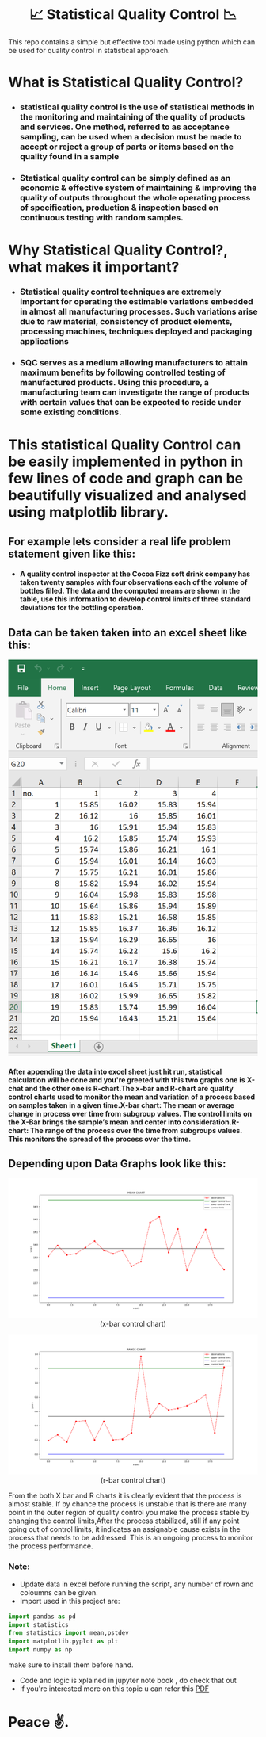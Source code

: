 <h1 align="center">📈 Statistical Quality Control 📉</h1>

This repo contains a simple but effective tool made using python which can be used for quality control in statistical approach.

# What is Statistical Quality Control?
- ### statistical quality control is the use of statistical methods in the monitoring and maintaining of the quality of products and services. One method, referred to as acceptance sampling, can be used when a decision must be made to accept or reject a group of parts or items based on the quality found in a sample
- ### Statistical quality control can be simply defined as an economic & effective system of maintaining & improving the quality of outputs throughout the whole operating process of specification, production & inspection based on continuous testing with random samples.

# Why Statistical Quality Control?, what makes it important?
- ### Statistical quality control techniques are extremely important for operating the estimable variations embedded in almost all manufacturing processes. Such variations arise due to raw material, consistency of product elements, processing machines, techniques deployed and packaging applications
- ### SQC serves as a medium allowing manufacturers to attain maximum benefits by following controlled testing of manufactured products. Using this procedure, a manufacturing team can investigate the range of products with certain values that can be expected to reside under some existing conditions.

# This statistical Quality Control can be easily implemented in python in few lines of code and graph can be beautifully visualized and analysed using matplotlib library.

## For example lets consider a real life problem statement given like this:
- #### A quality control inspector at the Cocoa Fizz soft drink company has taken twenty samples with four observations each of the volume of bottles filled. The data and the computed means are shown in the table, use this information to develop control limits of three standard deviations for the bottling operation.
## Data can be taken taken into an excel sheet like this:
<p align='center'><img src='preview/sample_data.png' height=800></p>

#### After appending the data into excel sheet just hit run, statistical calculation will be done and you're greeted with this two graphs one is X-chat and the other one is R-chart.The x-bar and R-chart are quality control charts used to monitor the mean and variation of a process based on samples taken in a given time.X-bar chart: The mean or average change in process over time from subgroup values. The control limits on the X-Bar brings the sample’s mean and center into consideration.R-chart: The range of the process over the time from subgroups values. This monitors the spread of the process over the time.

## Depending upon Data Graphs look like this:
<p align='center'><img src='preview/x_chart_sample.png'>(x-bar control chart)</p>
<p align='center'><img src='preview/r_chart_sample.png'>(r-bar control chart)</p>

From the both X bar and R charts it is clearly evident that the process is almost stable. If by chance the process is unstable that is there are many point in the outer region of quality control you make the process stable by changing the control limits,After the process stabilized, still if any point going out of control limits, it indicates an assignable cause exists in the process that needs to be addressed. This is an ongoing process to monitor the process performance.
### Note:
- Update data in excel before running the script, any number of rown and coloumns can be given.
- Import used in this project are:
```python
import pandas as pd 
import statistics
from statistics import mean,pstdev
import matplotlib.pyplot as plt
import numpy as np
```
make sure to install them before hand.
- Code and logic is xplained in jupyter note book , do check that out
- If you're interested more on this topic u can refer this <a href='https://ncss-wpengine.netdna-ssl.com/wp-content/themes/ncss/pdf/Procedures/NCSS/X-bar_and_R_Charts.pdf'>PDF</a>

# Peace ✌️. 
